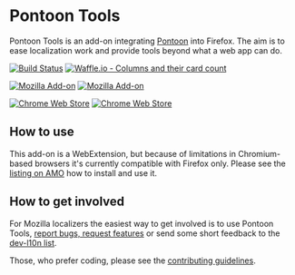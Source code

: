 # Pontoon Tools
Pontoon Tools is an add-on integrating [Pontoon](https://pontoon.mozilla.org/) into Firefox. The aim is to ease localization work and provide tools beyond what a web app can do.


[![Build Status](https://travis-ci.org/MikkCZ/pontoon-tools.svg?branch=master)](https://travis-ci.org/MikkCZ/pontoon-tools) [![Waffle.io - Columns and their card count](https://badge.waffle.io/MikkCZ/pontoon-tools.svg?columns=inbox,backlog,in%20progress)](https://waffle.io/MikkCZ/pontoon-tools)

[![Mozilla Add-on](https://img.shields.io/amo/v/pontoon-tools.svg)](https://addons.mozilla.org/firefox/addon/pontoon-tools/) [![Mozilla Add-on](https://img.shields.io/amo/users/pontoon-tools.svg)](https://addons.mozilla.org/firefox/addon/pontoon-tools/statistics/)

[![Chrome Web Store](https://img.shields.io/chrome-web-store/v/gnbfbnpjncpghhjmmhklfhcglbopagbb.svg)](https://chrome.google.com/webstore/detail/pontoon-tools/gnbfbnpjncpghhjmmhklfhcglbopagbb) [![Chrome Web Store](https://img.shields.io/chrome-web-store/users/gnbfbnpjncpghhjmmhklfhcglbopagbb.svg?text=users)](https://chrome.google.com/webstore/detail/pontoon-tools/gnbfbnpjncpghhjmmhklfhcglbopagbb)

## How to use
This add-on is a WebExtension, but because of limitations in Chromium-based browsers it's currently compatible with Firefox only. Please see the [listing on AMO](https://addons.mozilla.org/firefox/addon/pontoon-tools/) how to install and use it.

## How to get involved
For Mozilla localizers the easiest way to get involved is to use Pontoon Tools, [report bugs, request features](https://github.com/MikkCZ/pontoon-tools/issues) or send some short feedback to the [dev-l10n list](https://lists.mozilla.org/listinfo/dev-l10n).

Those, who prefer coding, please see the [contributing guidelines](CONTRIBUTING.md).
